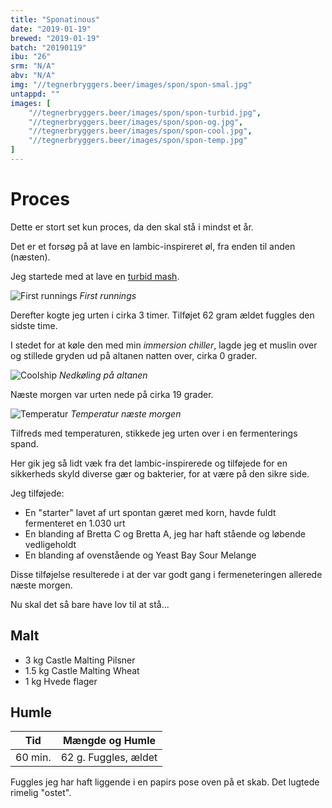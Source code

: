 ```yaml
---
title: "Sponatinous"
date: "2019-01-19"
brewed: "2019-01-19"
batch: "20190119"
ibu: "26"
srm: "N/A"
abv: "N/A"
img: "//tegnerbryggers.beer/images/spon/spon-smal.jpg"
untappd: ""
images: [
    "//tegnerbryggers.beer/images/spon/spon-turbid.jpg",
    "//tegnerbryggers.beer/images/spon/spon-og.jpg",
    "//tegnerbryggers.beer/images/spon/spon-cool.jpg",
    "//tegnerbryggers.beer/images/spon/spon-temp.jpg"
]
---
```


# Proces

Dette er stort set kun proces, da den skal stå i mindst et år.

Det er et forsøg på at lave en lambic-inspireret øl, fra enden til anden (næsten).

Jeg startede med at lave en [turbid mash](http://www.milkthefunk.com/wiki/Turbid_Mash).

![First runnings](//tegnerbryggers.beer/images/spon/spon-turbid.jpg) *First runnings*

Derefter kogte jeg urten i cirka 3 timer. Tilføjet 62 gram ældet fuggles den sidste time.

I stedet for at køle den med min *immersion chiller*, lagde jeg et muslin over og stillede gryden ud på altanen natten over, cirka 0 grader.

![Coolship](//tegnerbryggers.beer/images/spon/spon-cool.jpg) *Nedkøling på altanen*

Næste morgen var urten nede på cirka 19 grader.

![Temperatur](//tegnerbryggers.beer/images/spon/spon-temp.jpg) *Temperatur næste morgen*

Tilfreds med temperaturen, stikkede jeg urten over i en fermenterings spand.

Her gik jeg så lidt væk fra det lambic-inspirerede og tilføjede for en sikkerheds skyld diverse gær og bakterier, for at være på den sikre side.

Jeg tilføjede:

* En "starter" lavet af urt spontan gæret med korn, havde fuldt fermenteret en 1.030 urt
* En blanding af Bretta C og Bretta A, jeg har haft stående og løbende vedligeholdt
* En blanding af ovenstående og Yeast Bay Sour Melange

Disse tilføjelse resulterede i at der var godt gang i fermeneteringen allerede næste morgen.

Nu skal det så bare have lov til at stå...

## Malt

* 3 kg Castle Malting Pilsner
* 1.5 kg Castle Malting Wheat
* 1 kg Hvede flager

## Humle

| Tid     | Mængde og Humle          |
| ------- | ------------------------ |
| 60 min. | 62 g. Fuggles, ældet     |

Fuggles jeg har haft liggende i en papirs pose oven på et skab. Det lugtede rimelig "ostet".
